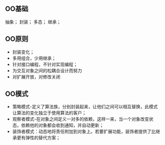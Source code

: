 ## OO基础

抽象；
封装；
多态；
继承；

## OO原则

- 封装变化；
- 多用组合，少用继承；
- 针对接口编程，不针对实现编程；
- 为交互对象之间的松耦合设计而努力
- 对扩展开放，对修改关闭

## OO模式

- 策略模式-定义了算法族，分别封装起来，让他们之间可以相互替换，此模式让算法的变化独立于使用算法的客户；
- 观察者模式-在对象之间定义一对多的依赖，这样一来，当一个对象改变状态，依赖他的对象都会收到通知，并自动更新；
- 装饰者模式：动态地将责任附加到对象上。若要扩展功能，装饰者提供了比继承更有弹性的替代方案；
